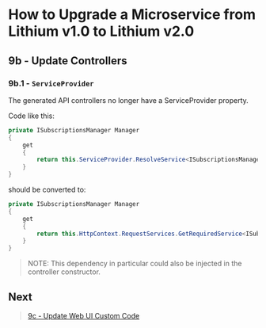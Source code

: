# How to Upgrade a Microservice from Lithium v1.0 to Lithium v2.0

## 9b - Update Controllers

### 9b.1 - `ServiceProvider`

The generated API controllers no longer have a ServiceProvider property.

Code like this:

```csharp
private ISubscriptionsManager Manager
{
    get
    {
        return this.ServiceProvider.ResolveService<ISubscriptionsManager>(true);
    }
}
```

should be converted to:

```csharp
private ISubscriptionsManager Manager
{
    get
    {
        return this.HttpContext.RequestServices.GetRequiredService<ISubscriptionsManager>();
    }
}
```

> NOTE: This dependency in particular could also be injected in the controller constructor.

## Next

> [9c - Update Web UI Custom Code](./09c-update-webapi-webui.md)